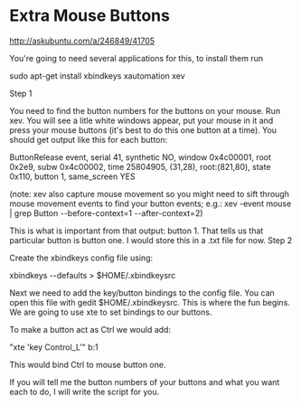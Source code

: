 # Extra Mouse Buttons

http://askubuntu.com/a/246849/41705



You're going to need several applications for this, to install them run

sudo apt-get install xbindkeys xautomation xev  

Step 1

You need to find the button numbers for the buttons on your mouse. Run xev. You will see a litle white windows appear, put your mouse in it and press your mouse buttons (it's best to do this one button at a time). You should get output like this for each button:

ButtonRelease event, serial 41, synthetic NO, window 0x4c00001,
root 0x2e9, subw 0x4c00002, time 25804905, (31,28), root:(821,80),
state 0x110, button 1, same_screen YES

(note: xev also capture mouse movement so you might need to sift through mouse movement events to find your button events; e.g.: xev -event mouse | grep Button --before-context=1 --after-context=2)

This is what is important from that output: button 1. That tells us that particular button is button one. I would store this in a .txt file for now.
Step 2

Create the xbindkeys config file using:

xbindkeys --defaults > $HOME/.xbindkeysrc  

Next we need to add the key/button bindings to the config file. You can open this file with gedit $HOME/.xbindkeysrc. This is where the fun begins. We are going to use xte to set bindings to our buttons.

To make a button act as Ctrl we would add:

"xte 'key Control_L'"
b:1  

This would bind Ctrl to mouse button one.

If you will tell me the button numbers of your buttons and what you want each to do, I will write the script for you.
